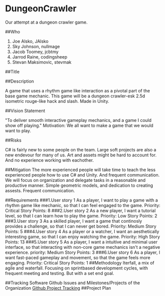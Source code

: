 # DungeonCrawler
Our attempt at a dungeon crawler game.

##Who
  1.  Joe Alsko, JAlsko
  2.  Sky Johnson, nullmage
  3.  Jacob Toomey, jcbtmy
  4.  Jarrod Raine, codingsheep
  5.  Stevan Maksimovic, stevmak

##Title

##Description

  A game that uses a rhythm game like interaction as a pivotal part of the base game mechanic. This game will be a dungeon crawler-esk 2.5d isometric rouge-like hack and slash. Made in Unity.

##Vision Statement

  "To deliver smooth interactive gameplay mechanics, and a game I could show off playing." 
Motivation:
  We all want to make a game that we would want to play.
  
##Risks

  C# is fairly new to some people on the team. 
  Large soft projects are also a new endevour for many of us. 
  Art and assets might be hard to account for. 
  And no experience working with eachother.
  
##Mitigation
  The more experienced people will take time to teach the less experienced people how to use C# and Unity. And frequent communication.
  We will focus on organization and delegate tasks in a reasonable and productive manner.
  Simple geometric models, and dedication to creating assests.
  Frequent communication.
  
##Requirements
  ###1.User story 1
    As a player, I want to play a game with a rhythm game like mechanic, so that I can feel engaged to the game.
     Priority: Critical
     Story Points: 8
  ###2.User story 2
    As a new player, I want a tutorial level, so that I can learn how to play the game.
     Priority: Low
     Story Points: 2
  ###3.User story 3
    As a skilled player, I want a game that continosly provides a challenge, so that I can never get bored.
     Priority: Medium
     Story Points: 5
  ###4.User story 4
    As a player or a watcher, I want an aesthetically interesting game, so that I can enjoy watching the game.
    Priority: High
    Story Points: 13
  ###5.User story 5
    As a player, I want a intuitive and minimal user interface, so that interacting with non-core game mechanics isn't a negative experience.
    priority: Medium
    Story Points: 3
  ###6.User story 6
    As a player, I want fast-paced gameplay and movement, so that the game feels more engaging.
    Priority: Critical
    Story Points: 1
##Methodology
  Iterfall, a mix of agile and waterfall. Focusing on sprintbased development cycles, with frequent meeting and testing. But with a set end goal.

##Tracking Software
 Github Issues and Milestones/Projects of the Organization
 [Github Project Tracking](https://github.com/softdev3308/DungeonCrawler/projects/1)
##Project Plan
